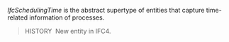 _IfcSchedulingTime_ is the abstract supertype of entities that capture time-related information of processes.

> HISTORY&nbsp; New entity in IFC4.